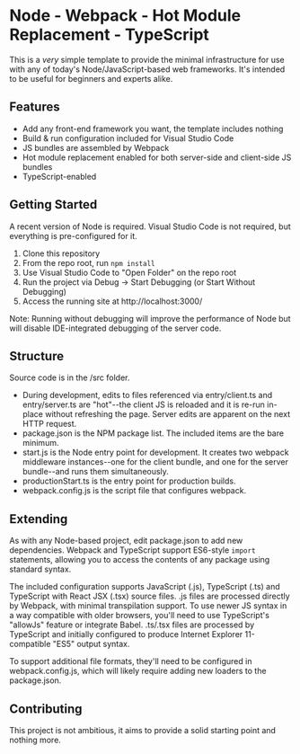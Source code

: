 # Node - Webpack - Hot Module Replacement - TypeScript

This is a _very_ simple template to provide the minimal infrastructure for use with any of today's Node/JavaScript-based web frameworks.
It's intended to be useful for beginners and experts alike.

## Features

- Add any front-end framework you want, the template includes nothing
- Build & run configuration included for Visual Studio Code
- JS bundles are assembled by Webpack
- Hot module replacement enabled for both server-side and client-side JS bundles
- TypeScript-enabled

## Getting Started

A recent version of Node is required.
Visual Studio Code is not required, but everything is pre-configured for it.

1. Clone this repository
1. From the repo root, run `npm install`
1. Use Visual Studio Code to "Open Folder" on the repo root
1. Run the project via Debug -> Start Debugging (or Start Without Debugging)
1. Access the running site at http://localhost:3000/

Note: Running without debugging will improve the performance of Node but will disable IDE-integrated debugging of the server code.

## Structure

Source code is in the /src folder.

- During development, edits to files referenced via entry/client.ts and entry/server.ts are "hot"--the client JS is reloaded and it is re-run in-place without refreshing the page.  Server edits are apparent on the next HTTP request.
- package.json is the NPM package list.  The included items are the bare minimum.
- start.js is the Node entry point for development.  It creates two webpack middleware instances--one for the client bundle, and one for the server bundle--and runs them simultaneously.
- productionStart.ts is the entry point for production builds.
- webpack.config.js is the script file that configures webpack.

## Extending

As with any Node-based project, edit package.json to add new dependencies.
Webpack and TypeScript support ES6-style `import` statements, allowing you to access the contents of any package using standard syntax.

The included configuration supports JavaScript (.js), TypeScript (.ts) and TypeScript with React JSX (.tsx) source files.
.js files are processed directly by Webpack, with minimal transpilation support.
To use newer JS syntax in a way compatible with older browsers, you'll need to use TypeScript's "allowJs" feature or integrate Babel.
.ts/.tsx files are processed by TypeScript and initially configured to produce Internet Explorer 11-compatible "ES5" output syntax.

To support additional file formats, they'll need to be configured in webpack.config.js, which will likely require adding new loaders to the package.json.

## Contributing

This project is not ambitious, it aims to provide a solid starting point and nothing more.
